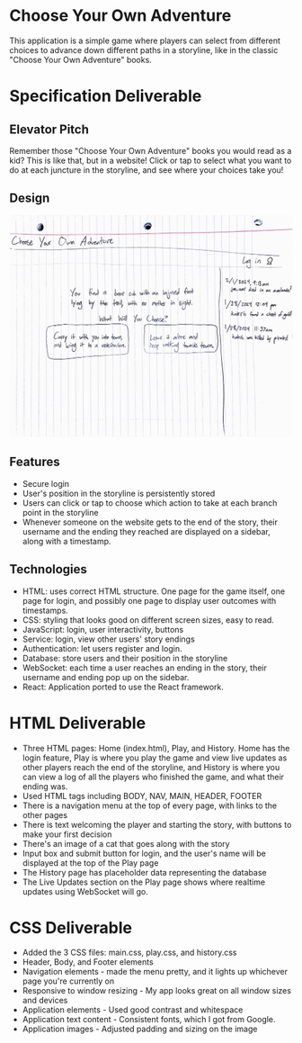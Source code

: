 # Choose Your Own Adventure
This application is a simple game where players can select from different choices to advance down different paths in a storyline, like in the classic "Choose Your Own Adventure" books. 

# Specification Deliverable
## Elevator Pitch
Remember those "Choose Your Own Adventure" books you would read as a kid? This is like that, but in a website! Click or tap to select what you want to do at each juncture in the storyline, and see where your choices take you!

## Design
![fish tank design draft](https://github.com/sadietayler/startup/blob/main/cyoa.png)

## Features
- Secure login
- User's position in the storyline is persistently stored
- Users can click or tap to choose which action to take at each branch point in the storyline
- Whenever someone on the website gets to the end of the story, their username and the ending they reached are displayed on a sidebar, along with a timestamp.

## Technologies
- HTML: uses correct HTML structure. One page for the game itself, one page for login, and possibly one page to display user outcomes with timestamps.
- CSS: styling that looks good on different screen sizes, easy to read. 
- JavaScript: login, user interactivity, buttons
- Service: login, view other users' story endings
- Authentication: let users register and login.
- Database: store users and their position in the storyline 
- WebSocket: each time a user reaches an ending in the story, their username and ending pop up on the sidebar. 
- React: Application ported to use the React framework. 

# HTML Deliverable
- Three HTML pages: Home (index.html), Play, and History. Home has the login feature, Play is where you play the game and view live updates as other players reach the end of the storyline, and History is where you can view a log of all the players who finished the game, and what their ending was.
- Used HTML tags including BODY, NAV, MAIN, HEADER, FOOTER
- There is a navigation menu at the top of every page, with links to the other pages
- There is text welcoming the player and starting the story, with buttons to make your first decision
- There's an image of a cat that goes along with the story
- Input box and submit button for login, and the user's name will be displayed at the top of the Play page
- The History page has placeholder data representing the database
- The Live Updates section on the Play page shows where realtime updates using WebSocket will go.

# CSS Deliverable
- Added the 3 CSS files: main.css, play.css, and history.css
- Header, Body, and Footer elements
- Navigation elements - made the menu pretty, and it lights up whichever page you're currently on
- Responsive to window resizing - My app looks great on all window sizes and devices
- Application elements - Used good contrast and whitespace
- Application text content - Consistent fonts, which I got from Google. 
- Application images - Adjusted padding and sizing on the image

